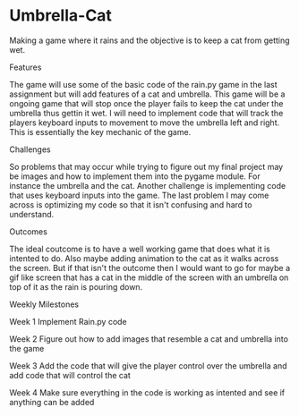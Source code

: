 # Umbrella-Cat
Making a game where it rains and the objective is to keep a cat from getting wet.

Features

The game will use some of the basic code of the rain.py game in the last assignment but will add features of a cat and umbrella. This game will be a ongoing game that will stop once the player fails to keep the cat under the umbrella thus gettin it wet. I will need to implement code that will track the players keyboard inputs to movement to move the umbrella left and right. This is essentially the key mechanic of the game.

Challenges

So problems that may occur while trying to figure out my final project may be images and how to implement them into the pygame module. For instance the umbrella and the cat. Another challenge is implementing code that uses keyboard inputs into the game. The last problem I may come across is optimizing my code so that it isn't confusing and hard to understand.

Outcomes

The ideal coutcome is to have a well working game that does what it is intented to do. Also maybe adding animation to the cat as it walks across the screen.
But if that isn't the outcome then I would want to go for maybe a gif like screen that has a cat in the middle of the screen with an umbrella on top of it as the rain is pouring down.

Weekly Milestones

Week 1 Implement Rain.py code

Week 2 Figure out how to add images that resemble a cat and umbrella into the game

Week 3 Add the code that will give the player control over the umbrella and add code that will control the cat

Week 4 Make sure everything in the code is working as intented and see if anything can be added
